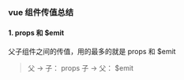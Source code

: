 ### vue 组件传值总结

#### 1. props 和 $emit
父子组件之间的传值，用的最多的就是 props 和 $emit
> 父 -> 子： props
> 子 -> 父： $emit

```javascript

```